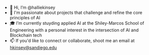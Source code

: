 - 🦎 Hi, I’m @halliekinsey
- 🚀 I'm passionate about projects that challenge and refine the core principles of AI
- 🎓 I’m currently stuyding applied AI at the Shiley-Marcos School of Engineering with a personal interest in the intersection of AI and Blockchain tech 
- 📫 If you'd like to connect or collaborate, shoot me an email at hkinsey@sandiego.edu

<!---
halliekinsey/halliekinsey is a ✨ special ✨ repository because its `README.md` (this file) appears on your GitHub profile.
You can click the Preview link to take a look at your changes.
--->
